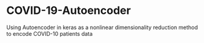 # COVID-19-Autoencoder
Using Autoencoder in keras as a nonlinear dimensionality reduction method to encode COVID-10 patients data
